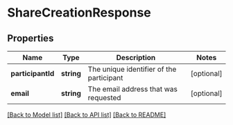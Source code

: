 # ShareCreationResponse

## Properties
Name | Type | Description | Notes
------------ | ------------- | ------------- | -------------
**participantId** | **string** | The unique identifier of the participant | [optional] 
**email** | **string** | The email address that was requested | [optional] 

[[Back to Model list]](../README.md#documentation-for-models) [[Back to API list]](../README.md#documentation-for-api-endpoints) [[Back to README]](../README.md)


